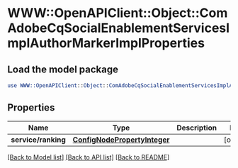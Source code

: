 # WWW::OpenAPIClient::Object::ComAdobeCqSocialEnablementServicesImplAuthorMarkerImplProperties

## Load the model package
```perl
use WWW::OpenAPIClient::Object::ComAdobeCqSocialEnablementServicesImplAuthorMarkerImplProperties;
```

## Properties
Name | Type | Description | Notes
------------ | ------------- | ------------- | -------------
**service/ranking** | [**ConfigNodePropertyInteger**](ConfigNodePropertyInteger.md) |  | [optional] 

[[Back to Model list]](../README.md#documentation-for-models) [[Back to API list]](../README.md#documentation-for-api-endpoints) [[Back to README]](../README.md)


